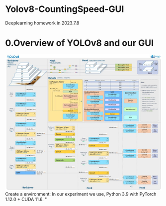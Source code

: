 # Yolov8-CountingSpeed-GUI
Deeplearning homework in 2023.7.8
# 0.Overview of YOLOv8 and our GUI
![image](network.jpg)
  Create a environment:
  In our experiment we use, Python 3.9 with PyTorch 1.12.0 + CUDA 11.6.
  '<hello world>'
